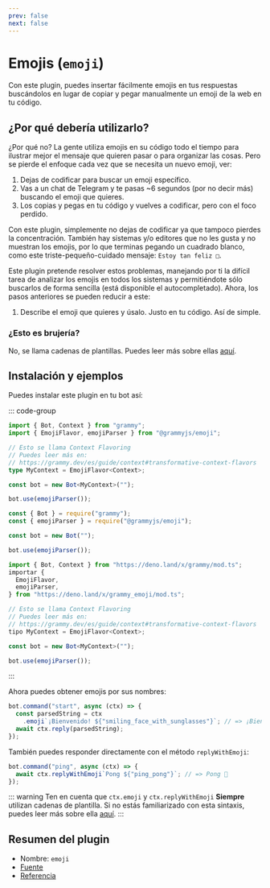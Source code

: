 ```yaml
---
prev: false
next: false
---
```


# Emojis (`emoji`)

Con este plugin, puedes insertar fácilmente emojis en tus respuestas buscándolos en lugar de copiar y pegar manualmente un emoji de la web en tu código.

## ¿Por qué debería utilizarlo?

¿Por qué no? La gente utiliza emojis en su código todo el tiempo para ilustrar mejor el mensaje que quieren pasar o para organizar las cosas.
Pero se pierde el enfoque cada vez que se necesita un nuevo emoji, ver:

1. Dejas de codificar para buscar un emoji específico.
2. Vas a un chat de Telegram y te pasas ~6 segundos (por no decir más) buscando el emoji que quieres.
3. Los copias y pegas en tu código y vuelves a codificar, pero con el foco perdido.

Con este plugin, simplemente no dejas de codificar ya que tampoco pierdes la concentración.
También hay sistemas y/o editores que no les gusta y no muestran los emojis, por lo que terminas pegando un cuadrado blanco, como este triste-pequeño-cuidado mensaje: `Estoy tan feliz □`.

Este plugin pretende resolver estos problemas, manejando por ti la difícil tarea de analizar los emojis en todos los sistemas y permitiéndote sólo buscarlos de forma sencilla (está disponible el autocompletado). Ahora, los pasos anteriores se pueden reducir a este:

1. Describe el emoji que quieres y úsalo. Justo en tu código. Así de simple.

### ¿Esto es brujería?

No, se llama cadenas de plantillas.
Puedes leer más sobre ellas [aquí](https://developer.mozilla.org/es/docs/Web/JavaScript/Reference/Template_literals).

## Instalación y ejemplos

Puedes instalar este plugin en tu bot así:

::: code-group

```ts [TypeScript]
import { Bot, Context } from "grammy";
import { EmojiFlavor, emojiParser } from "@grammyjs/emoji";

// Esto se llama Context Flavoring
// Puedes leer más en:
// https://grammy.dev/es/guide/context#transformative-context-flavors
type MyContext = EmojiFlavor<Context>;

const bot = new Bot<MyContext>("");

bot.use(emojiParser());
```

```js [JavaScript]
const { Bot } = require("grammy");
const { emojiParser } = require("@grammyjs/emoji");

const bot = new Bot("");

bot.use(emojiParser());
```

```ts [Deno]
import { Bot, Context } from "https://deno.land/x/grammy/mod.ts";
importar {
  EmojiFlavor,
  emojiParser,
} from "https://deno.land/x/grammy_emoji/mod.ts";

// Esto se llama Context Flavoring
// Puedes leer más en:
// https://grammy.dev/es/guide/context#transformative-context-flavors
tipo MyContext = EmojiFlavor<Context>;

const bot = new Bot<MyContext>("");

bot.use(emojiParser());
```

:::

Ahora puedes obtener emojis por sus nombres:

```js
bot.command("start", async (ctx) => {
  const parsedString = ctx
    .emoji`¡Bienvenido! ${"smiling_face_with_sunglasses"}`; // => ¡Bienvenido! 😎
  await ctx.reply(parsedString);
});
```

También puedes responder directamente con el método `replyWithEmoji`:

```js
bot.command("ping", async (ctx) => {
  await ctx.replyWithEmoji`Pong ${"ping_pong"}`; // => Pong 🏓
});
```

::: warning Ten en cuenta que
`ctx.emoji` y `ctx.replyWithEmoji` **Siempre** utilizan cadenas de plantilla.
Si no estás familiarizado con esta sintaxis, puedes leer más sobre ella [aquí](https://developer.mozilla.org/es/docs/Web/JavaScript/Reference/Template_literals).
:::

## Resumen del plugin

- Nombre: `emoji`
- [Fuente](https://github.com/grammyjs/emoji)
- [Referencia](/ref/emoji/)
